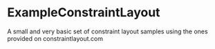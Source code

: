 # ExampleConstraintLayout
A small and very basic set of constraint layout samples using the ones provided on constraintlayout.com
